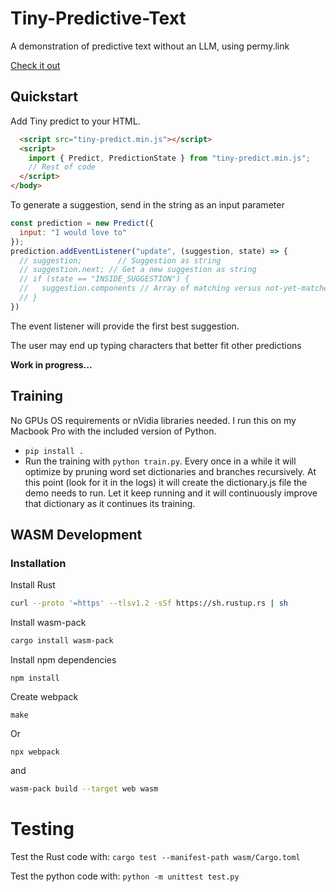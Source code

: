 # Tiny-Predictive-Text
A demonstration of predictive text without an LLM, using permy.link

[Check it out](https://adamgrant.info/tiny-predictive-text)

## Quickstart

Add Tiny predict to your HTML.

```html
  <script src="tiny-predict.min.js"></script>
  <script>
    import { Predict, PredictionState } from "tiny-predict.min.js";
    // Rest of code
  </script>
</body>
```

To generate a suggestion, send in the string as an input parameter

```javascript
const prediction = new Predict({
  input: "I would love to"
});
prediction.addEventListener("update", (suggestion, state) => {
  // suggestion;        // Suggestion as string
  // suggestion.next; // Get a new suggestion as string
  // if (state == "INSIDE_SUGGESTION") {
  //   suggestion.components // Array of matching versus not-yet-matched suggestion string
  // }
})
```

The event listener will provide the first best suggestion. 

The user may end up typing characters that better fit other predictions

**Work in progress...**

## Training

No GPUs OS requirements or nVidia libraries needed. I run this on my Macbook Pro with the included version of Python.

- `pip install .`
- Run the training with `python train.py`. Every once in a while it will optimize by pruning word set dictionaries and branches recursively. At this point (look for it in the logs) it will create the dictionary.js file the demo needs to run. Let it keep running and it will continuously improve that dictionary as it continues its training.

## WASM Development

### Installation

Install Rust

```bash
curl --proto '=https' --tlsv1.2 -sSf https://sh.rustup.rs | sh
```

Install wasm-pack

```bash
cargo install wasm-pack
```

Install npm dependencies

```
npm install
```

Create webpack

```
make
```

Or

```
npx webpack
```

and

```bash
wasm-pack build --target web wasm
```

# Testing

Test the Rust code with:
`cargo test --manifest-path wasm/Cargo.toml`

Test the python code with:
`python -m unittest test.py`